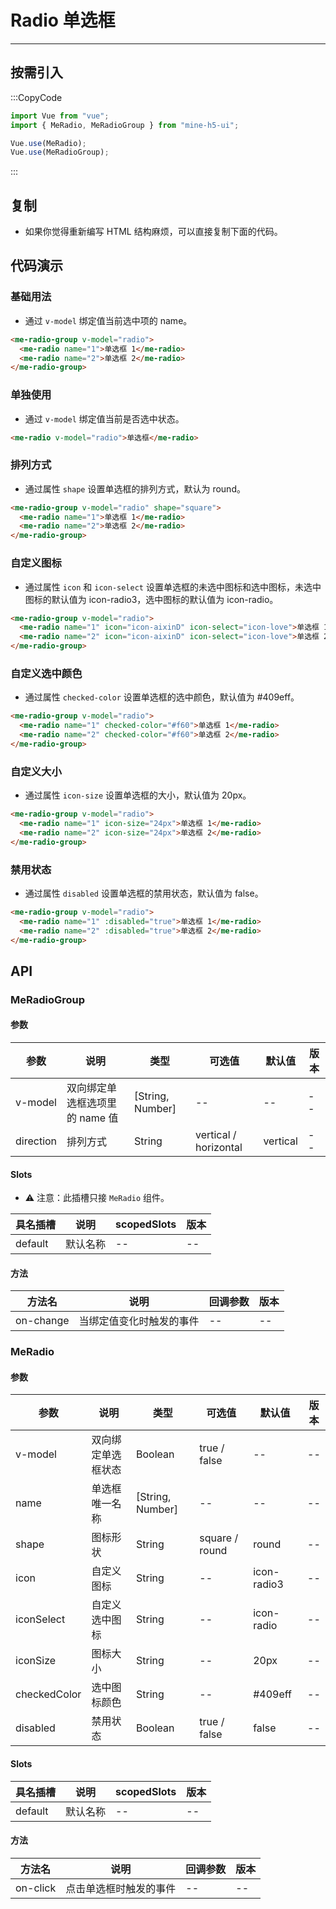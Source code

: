 # Radio 单选框

---

## 按需引入

:::CopyCode

```JavaScript
import Vue from "vue";
import { MeRadio, MeRadioGroup } from "mine-h5-ui";

Vue.use(MeRadio);
Vue.use(MeRadioGroup);
```

:::

## 复制

- 如果你觉得重新编写 HTML 结构麻烦，可以直接复制下面的代码。

## 代码演示

### 基础用法

- 通过 `v-model` 绑定值当前选中项的 name。

```HTML
<me-radio-group v-model="radio">
  <me-radio name="1">单选框 1</me-radio>
  <me-radio name="2">单选框 2</me-radio>
</me-radio-group>
```

### 单独使用

- 通过 `v-model` 绑定值当前是否选中状态。

```HTML
<me-radio v-model="radio">单选框</me-radio>
```

### 排列方式

- 通过属性 `shape` 设置单选框的排列方式，默认为 round。

```HTML
<me-radio-group v-model="radio" shape="square">
  <me-radio name="1">单选框 1</me-radio>
  <me-radio name="2">单选框 2</me-radio>
</me-radio-group>
```

### 自定义图标

- 通过属性 `icon` 和 `icon-select` 设置单选框的未选中图标和选中图标，未选中图标的默认值为 icon-radio3，选中图标的默认值为 icon-radio。

```HTML
<me-radio-group v-model="radio">
  <me-radio name="1" icon="icon-aixinD" icon-select="icon-love">单选框 1</me-radio>
  <me-radio name="2" icon="icon-aixinD" icon-select="icon-love">单选框 2</me-radio>
</me-radio-group>
```

### 自定义选中颜色

- 通过属性 `checked-color` 设置单选框的选中颜色，默认值为 #409eff。

```HTML
<me-radio-group v-model="radio">
  <me-radio name="1" checked-color="#f60">单选框 1</me-radio>
  <me-radio name="2" checked-color="#f60">单选框 2</me-radio>
</me-radio-group>
```

### 自定义大小

- 通过属性 `icon-size` 设置单选框的大小，默认值为 20px。

```HTML
<me-radio-group v-model="radio">
  <me-radio name="1" icon-size="24px">单选框 1</me-radio>
  <me-radio name="2" icon-size="24px">单选框 2</me-radio>
</me-radio-group>
```

### 禁用状态

- 通过属性 `disabled` 设置单选框的禁用状态，默认值为 false。

```HTML
<me-radio-group v-model="radio">
  <me-radio name="1" :disabled="true">单选框 1</me-radio>
  <me-radio name="2" :disabled="true">单选框 2</me-radio>
</me-radio-group>
```

## API

### MeRadioGroup

#### 参数

| 参数      | 说明                           | 类型             | 可选值                | 默认值   | 版本 |
| --------- | ------------------------------ | ---------------- | --------------------- | -------- | ---- |
| v-model   | 双向绑定单选框选项里的 name 值 | [String, Number] | --                    | --       | --   |
| direction | 排列方式                       | String           | vertical / horizontal | vertical | --   |

#### Slots

- ⚠ 注意：此插槽只接 `MeRadio` 组件。

| 具名插槽 | 说明     | scopedSlots | 版本 |
| -------- | -------- | ----------- | ---- |
| default  | 默认名称 | --          | --   |

#### 方法

| 方法名    | 说明                     | 回调参数 | 版本 |
| --------- | ------------------------ | -------- | ---- |
| on-change | 当绑定值变化时触发的事件 | --       | --   |

### MeRadio

#### 参数

| 参数         | 说明               | 类型             | 可选值         | 默认值      | 版本 |
| ------------ | ------------------ | ---------------- | -------------- | ----------- | ---- |
| v-model      | 双向绑定单选框状态 | Boolean          | true / false   | --          | --   |
| name         | 单选框唯一名称     | [String, Number] | --             | --          | --   |
| shape        | 图标形状           | String           | square / round | round       | --   |
| icon         | 自定义图标         | String           | --             | icon-radio3 | --   |
| iconSelect   | 自定义选中图标     | String           | --             | icon-radio  | --   |
| iconSize     | 图标大小           | String           | --             | 20px        | --   |
| checkedColor | 选中图标颜色       | String           | --             | #409eff     | --   |
| disabled     | 禁用状态           | Boolean          | true / false   | false       | --   |

#### Slots

| 具名插槽 | 说明     | scopedSlots | 版本 |
| -------- | -------- | ----------- | ---- |
| default  | 默认名称 | --          | --   |

#### 方法

| 方法名   | 说明                   | 回调参数 | 版本 |
| -------- | ---------------------- | -------- | ---- |
| on-click | 点击单选框时触发的事件 | --       | --   |
